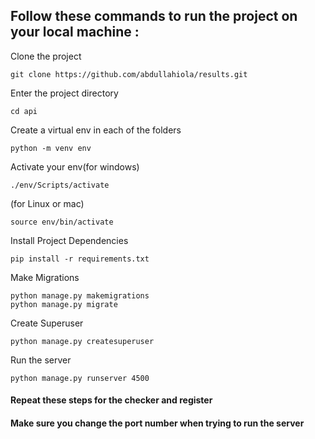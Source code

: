 ## Follow these commands to run the project on your local machine :

Clone the project 
```
git clone https://github.com/abdullahiola/results.git
```

Enter the project directory 

```
cd api 
```

Create a virtual env in each of the folders

```
python -m venv env
```

Activate your env(for windows)

```
./env/Scripts/activate 	 
```
(for Linux or mac)

```
source env/bin/activate 
``` 

Install Project Dependencies

```
pip install -r requirements.txt
```

Make Migrations

```
python manage.py makemigrations
python manage.py migrate
```


Create Superuser

```
python manage.py createsuperuser
```

Run the server

```
python manage.py runserver 4500 
```

#### Repeat these steps for the checker and register 
#### Make sure you change the port number when trying to run the server
